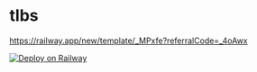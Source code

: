 # tlbs

https://railway.app/new/template/_MPxfe?referralCode=_4oAwx

[![Deploy on Railway](https://railway.app/button.svg)](https://railway.app/new/template/_MPxfe?referralCode=_4oAwx)
